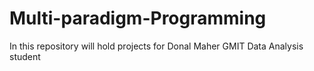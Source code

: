 # Multi-paradigm-Programming
In this repository will hold projects for Donal Maher GMIT Data Analysis student
